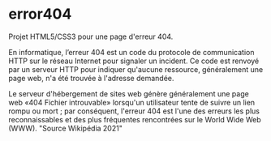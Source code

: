 # error404
Projet HTML5/CSS3 pour une page d'erreur 404.

En informatique, l’erreur 404 est un code du protocole de communication HTTP sur le réseau Internet pour signaler un incident.
Ce code est renvoyé par un serveur HTTP pour indiquer qu'aucune ressource, généralement une page web, n'a été trouvée à l'adresse demandée.

Le serveur d'hébergement de sites web génère généralement une page web «404 Fichier introuvable» lorsqu'un utilisateur tente de suivre un lien rompu ou mort ; par conséquent, l'erreur 404 est l'une des erreurs les plus reconnaissables et des plus fréquentes rencontrées sur le World Wide Web (WWW).
"Source Wikipédia 2021"
